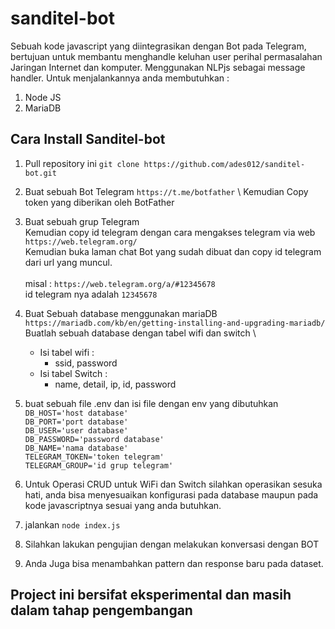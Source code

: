 # sanditel-bot
Sebuah kode javascript yang diintegrasikan dengan Bot pada Telegram, bertujuan untuk membantu menghandle keluhan user perihal permasalahan Jaringan Internet dan komputer.
Menggunakan NLPjs sebagai message handler.
Untuk menjalankannya anda membutuhkan :
1. Node JS
2. MariaDB

## Cara Install Sanditel-bot
1. Pull repository ini `git clone https://github.com/ades012/sanditel-bot.git`
2. Buat sebuah Bot Telegram `https://t.me/botfather` \ 
   Kemudian Copy token yang diberikan oleh BotFather
   
4. Buat sebuah grup Telegram \
   Kemudian copy id telegram dengan cara mengakses telegram via web `https://web.telegram.org/` \
   Kemudian buka laman chat Bot yang sudah dibuat dan copy id telegram dari url yang muncul. \
   \
   misal : `https://web.telegram.org/a/#12345678` \
   id telegram nya adalah `12345678`
   
5. Buat Sebuah database menggunakan mariaDB \
    `https://mariadb.com/kb/en/getting-installing-and-upgrading-mariadb/ ` \
   Buatlah sebuah database dengan tabel wifi dan switch \
   - Isi tabel wifi : 
     - ssid, password 
   - Isi tabel Switch : 
     - name, detail, ip, id, password
7. buat sebuah file .env dan isi file dengan env yang dibutuhkan \
   `DB_HOST='host database'` \
   `DB_PORT='port database'` \
   `DB_USER='user database'` \
   `DB_PASSWORD='password database'` \
   `DB_NAME='nama database'` \
   `TELEGRAM_TOKEN='token telegram'` \
   `TELEGRAM_GROUP='id grup telegram'`
8. Untuk Operasi CRUD untuk WiFi dan Switch silahkan operasikan sesuka hati, anda bisa menyesuaikan konfigurasi pada database maupun pada kode javascriptnya sesuai yang anda butuhkan.

9. jalankan `node index.js`
10. Silahkan lakukan pengujian dengan melakukan konversasi dengan BOT
11. Anda Juga bisa menambahkan pattern dan response baru pada dataset.


## Project ini bersifat eksperimental dan masih dalam tahap pengembangan ##
